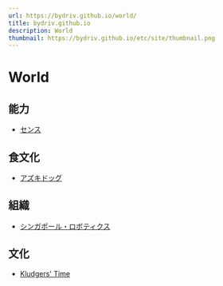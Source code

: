 ```yaml
---
url: https://bydriv.github.io/world/
title: bydriv.github.io
description: World
thumbnail: https://bydriv.github.io/etc/site/thumbnail.png
---
```


# World

## 能力

- [センス](sense)

## 食文化

- [アズキドッグ](azukidog)

## 組織

- [シンガポール・ロボティクス](singapore-robotics)

## 文化

- [Kludgers' Time](kludger-time)
